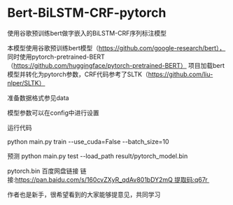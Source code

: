 # Bert-BiLSTM-CRF-pytorch
使用谷歌预训练bert做字嵌入的BiLSTM-CRF序列标注模型

本模型使用谷歌预训练bert模型（https://github.com/google-research/bert）， 
同时使用pytorch-pretrained-BERT（https://github.com/huggingface/pytorch-pretrained-BERT）
项目加载bert模型并转化为pytorch参数，CRF代码参考了SLTK（https://github.com/liu-nlper/SLTK）

准备数据格式参见data

模型参数可以在config中进行设置

运行代码

python main.py train --use_cuda=False --batch_size=10 

预测
python main.py test  --load_path result/pytorch_model.bin


pytorch.bin  百度网盘链接   链接:https://pan.baidu.com/s/160cvZXyR_qdAv801bDY2mQ 提取码:q67r 

作者也是新手，很希望看到的大家能够提意见，共同学习
